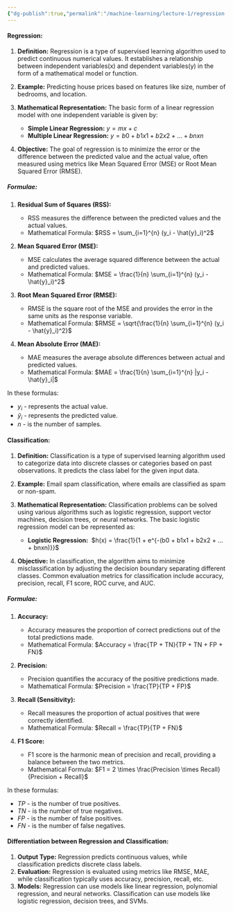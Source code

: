 ```yaml
---
{"dg-publish":true,"permalink":"/machine-learning/lecture-1/regression-and-classification/","dgPassFrontmatter":true}
---
```


#### **Regression:**

1. **Definition:** Regression is a type of supervised learning algorithm used to predict continuous numerical values. It establishes a relationship between independent variables(x) and dependent variables(y) in the form of a mathematical model or function.
    
2. **Example:** Predicting house prices based on features like size, number of bedrooms, and location.
    
3. **Mathematical Representation:** The basic form of a linear regression model with one independent variable is given by:
    
    - **Simple Linear Regression:** $y = mx + c$
    - **Multiple Linear Regression:** $y = b0 + b1x1 + b2x2 + ... + bnxn$

4. **Objective:** The goal of regression is to minimize the error or the difference between the predicted value and the actual value, often measured using metrics like Mean Squared Error (MSE) or Root Mean Squared Error (RMSE).

##### Formulae:

1. **Residual Sum of Squares (RSS):**
    - RSS measures the difference between the predicted values and the actual values.
    - Mathematical Formula: 
	$RSS = \sum_{i=1}^{n} (y_i - \hat{y}_i)^2$

2. **Mean Squared Error (MSE):**
    
    - MSE calculates the average squared difference between the actual and predicted values.
    - Mathematical Formula: 
    $MSE = \frac{1}{n} \sum_{i=1}^{n} (y_i - \hat{y}_i)^2$

3. **Root Mean Squared Error (RMSE):**
    
    - RMSE is the square root of the MSE and provides the error in the same units as the response variable.
    - Mathematical Formula: 
    $RMSE = \sqrt{\frac{1}{n} \sum_{i=1}^{n} (y_i - \hat{y}_i)^2}$

4. **Mean Absolute Error (MAE):**
    
    - MAE measures the average absolute differences between actual and predicted values.
    - Mathematical Formula: 
    $MAE = \frac{1}{n} \sum_{i=1}^{n} |y_i - \hat{y}_i|$

In these formulas:

- $y_i$ - represents the actual value.
- $\hat{y}_i$ - represents the predicted value.
- $n$ - is the number of samples.

#### **Classification:**

1. **Definition:** Classification is a type of supervised learning algorithm used to categorize data into discrete classes or categories based on past observations. It predicts the class label for the given input data.
    
2. **Example:** Email spam classification, where emails are classified as spam or non-spam.
    
3. **Mathematical Representation:** Classification problems can be solved using various algorithms such as logistic regression, support vector machines, decision trees, or neural networks. The basic logistic regression model can be represented as:
    
    - **Logistic Regression:** 
		     $h(x) = \frac{1}{1 + e^{-(b0 + b1x1 + b2x2 + ... + bnxn)}}$

4. **Objective:** In classification, the algorithm aims to minimize misclassification by adjusting the decision boundary separating different classes. Common evaluation metrics for classification include accuracy, precision, recall, F1 score, ROC curve, and AUC.
##### Formulae:

1. **Accuracy:**
    
    - Accuracy measures the proportion of correct predictions out of the total predictions made.
    - Mathematical Formula: 
    $Accuracy = \frac{TP + TN}{TP + TN + FP + FN}$
    
2. **Precision:**
    
    - Precision quantifies the accuracy of the positive predictions made.
    - Mathematical Formula: 
    $Precision = \frac{TP}{TP + FP}$
    
3. **Recall (Sensitivity):**
    
    - Recall measures the proportion of actual positives that were correctly identified.
    - Mathematical Formula:
    $Recall = \frac{TP}{TP + FN}$
    
4. **F1 Score:**
    
    - F1 score is the harmonic mean of precision and recall, providing a balance between the two metrics.
    - Mathematical Formula:
    $F1 = 2 \times \frac{Precision \times Recall}{Precision + Recall}$

In these formulas:
- $TP$ - is the number of true positives.
- $TN$ - is the number of true negatives.
- $FP$ - is the number of false positives.
- $FN$ - is the number of false negatives.
#### **Differentiation between Regression and Classification:**

1. **Output Type:** Regression predicts continuous values, while classification predicts discrete class labels.
2. **Evaluation:** Regression is evaluated using metrics like RMSE, MAE, while classification typically uses accuracy, precision, recall, etc.
3. **Models:** Regression can use models like linear regression, polynomial regression, and neural networks. Classification can use models like logistic regression, decision trees, and SVMs.